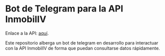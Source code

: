 # Bot de Telegram para la API InmobilIV

Enlace a la API: [aquí](https://github.com/rauldpm/InmobilIV).

Este repositorio alberga un bot de telegram en desarrollo para interactuar con la API InmobilIV de forma que puedan consultarse datos rápidamente.
